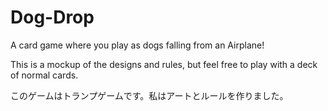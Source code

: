 # Dog-Drop
A card game where you play as dogs falling from an Airplane!

This is a mockup of the designs and rules, but feel free to play with a deck of normal cards.

このゲームはトランプゲームです。私はアートとルールを作りました。
